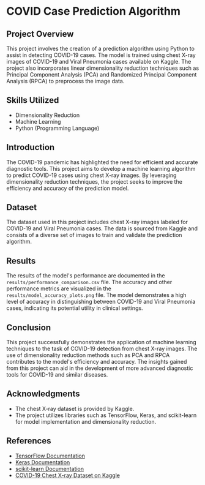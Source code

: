 # COVID Case Prediction Algorithm

## Project Overview
This project involves the creation of a prediction algorithm using Python to assist in detecting COVID-19 cases. The model is trained using chest X-ray images of COVID-19 and Viral Pneumonia cases available on Kaggle. The project also incorporates linear dimensionality reduction techniques such as Principal Component Analysis (PCA) and Randomized Principal Component Analysis (RPCA) to preprocess the image data.

## Skills Utilized
- Dimensionality Reduction
- Machine Learning
- Python (Programming Language)

## Introduction
The COVID-19 pandemic has highlighted the need for efficient and accurate diagnostic tools. This project aims to develop a machine learning algorithm to predict COVID-19 cases using chest X-ray images. By leveraging dimensionality reduction techniques, the project seeks to improve the efficiency and accuracy of the prediction model.

## Dataset
The dataset used in this project includes chest X-ray images labeled for COVID-19 and Viral Pneumonia cases. The data is sourced from Kaggle and consists of a diverse set of images to train and validate the prediction algorithm.

## Results
The results of the model's performance are documented in the `results/performance_comparison.csv` file. The accuracy and other performance metrics are visualized in the `results/model_accuracy_plots.png` file. The model demonstrates a high level of accuracy in distinguishing between COVID-19 and Viral Pneumonia cases, indicating its potential utility in clinical settings.

## Conclusion
This project successfully demonstrates the application of machine learning techniques to the task of COVID-19 detection from chest X-ray images. The use of dimensionality reduction methods such as PCA and RPCA contributes to the model's efficiency and accuracy. The insights gained from this project can aid in the development of more advanced diagnostic tools for COVID-19 and similar diseases.

## Acknowledgments
- The chest X-ray dataset is provided by Kaggle.
- The project utilizes libraries such as TensorFlow, Keras, and scikit-learn for model implementation and dimensionality reduction.

## References
- [TensorFlow Documentation](https://www.tensorflow.org)
- [Keras Documentation](https://keras.io)
- [scikit-learn Documentation](https://scikit-learn.org)
- [COVID-19 Chest X-ray Dataset on Kaggle](https://www.kaggle.com/datasets)
